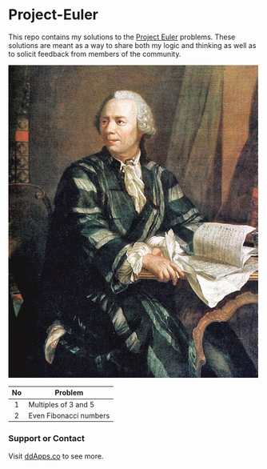 # Project-Euler
This repo contains my solutions to the [Project Euler](https://projecteuler.net/) problems. These solutions are meant as a way to share both my logic and thinking as well as to solicit feedback from members of the community.

![](https://raw.githubusercontent.com/duliodenis/Project-Euler/master/art/Leonhard_Euler.jpg)

| No        | Problem           | 
| :-------------: |-------------| 
| 1      | Multiples of 3 and 5 |
| 2      | Even Fibonacci numbers | 

### Support or Contact
Visit [ddApps.co](http://ddapps.co) to see more.